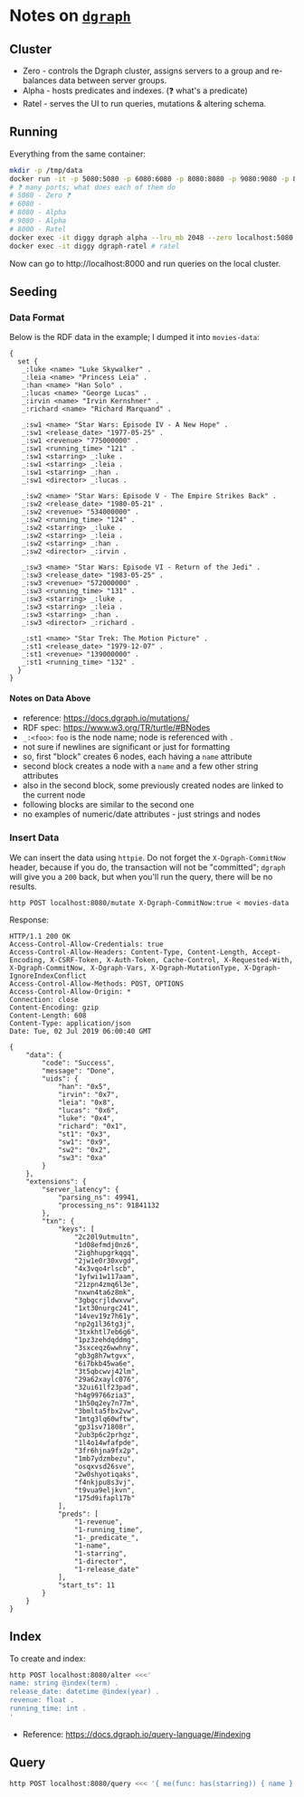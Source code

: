 # Notes on [`dgraph`](https://dgraph.io/)

## Cluster
- Zero - controls the Dgraph cluster, assigns servers to a group and re-balances data between server groups.
- Alpha - hosts predicates and indexes. (❓ what's a predicate)
- Ratel - serves the UI to run queries, mutations & altering schema.

## Running

Everything from the same container:

```sh
mkdir -p /tmp/data
docker run -it -p 5080:5080 -p 6080:6080 -p 8080:8080 -p 9080:9080 -p 8000:8000 -v /tmp/data:/dgraph --name diggy dgraph/dgraph dgraph zero # zero
# ❓ many ports; what does each of them do
# 5080 - Zero ❓
# 6080 - 
# 8080 - Alpha
# 9080 - Alpha
# 8000 - Ratel
docker exec -it diggy dgraph alpha --lru_mb 2048 --zero localhost:5080 # alpha
docker exec -it diggy dgraph-ratel # ratel
```
Now can go to http://localhost:8000 and run queries on the local cluster.

## Seeding

### Data Format

Below is the RDF data in the example; I dumped it into `movies-data`:

```
{
  set {
   _:luke <name> "Luke Skywalker" .
   _:leia <name> "Princess Leia" .
   _:han <name> "Han Solo" .
   _:lucas <name> "George Lucas" .
   _:irvin <name> "Irvin Kernshner" .
   _:richard <name> "Richard Marquand" .

   _:sw1 <name> "Star Wars: Episode IV - A New Hope" .
   _:sw1 <release_date> "1977-05-25" .
   _:sw1 <revenue> "775000000" .
   _:sw1 <running_time> "121" .
   _:sw1 <starring> _:luke .
   _:sw1 <starring> _:leia .
   _:sw1 <starring> _:han .
   _:sw1 <director> _:lucas .

   _:sw2 <name> "Star Wars: Episode V - The Empire Strikes Back" .
   _:sw2 <release_date> "1980-05-21" .
   _:sw2 <revenue> "534000000" .
   _:sw2 <running_time> "124" .
   _:sw2 <starring> _:luke .
   _:sw2 <starring> _:leia .
   _:sw2 <starring> _:han .
   _:sw2 <director> _:irvin .

   _:sw3 <name> "Star Wars: Episode VI - Return of the Jedi" .
   _:sw3 <release_date> "1983-05-25" .
   _:sw3 <revenue> "572000000" .
   _:sw3 <running_time> "131" .
   _:sw3 <starring> _:luke .
   _:sw3 <starring> _:leia .
   _:sw3 <starring> _:han .
   _:sw3 <director> _:richard .

   _:st1 <name> "Star Trek: The Motion Picture" .
   _:st1 <release_date> "1979-12-07" .
   _:st1 <revenue> "139000000" .
   _:st1 <running_time> "132" .
  }
}
```

#### Notes on Data Above
- reference: https://docs.dgraph.io/mutations/
- RDF spec: https://www.w3.org/TR/turtle/#BNodes
- `_:<foo>`: `foo` is the node name; node is referenced with `.`
- not sure if newlines are significant or just for formatting
- so, first "block" creates 6 nodes, each having a `name` attribute
- second block creates a node with a `name` and a few other string attributes
- also in the second block, some previously created nodes are linked to the current node
- following blocks are similar to the second one
- no examples of numeric/date attributes - just strings and nodes


### Insert Data

We can insert the data using `httpie`. Do not forget the `X-Dgraph-CommitNow`
header, because if you do, the transaction will not be "committed"; `dgraph`
will give you a `200` back, but when you'll run the query, there will be no
results.

```
http POST localhost:8080/mutate X-Dgraph-CommitNow:true < movies-data
```

Response:
```
HTTP/1.1 200 OK
Access-Control-Allow-Credentials: true
Access-Control-Allow-Headers: Content-Type, Content-Length, Accept-Encoding, X-CSRF-Token, X-Auth-Token, Cache-Control, X-Requested-With, X-Dgraph-CommitNow, X-Dgraph-Vars, X-Dgraph-MutationType, X-Dgraph-IgnoreIndexConflict
Access-Control-Allow-Methods: POST, OPTIONS
Access-Control-Allow-Origin: *
Connection: close
Content-Encoding: gzip
Content-Length: 608
Content-Type: application/json
Date: Tue, 02 Jul 2019 06:00:40 GMT

{
    "data": {
        "code": "Success", 
        "message": "Done", 
        "uids": {
            "han": "0x5", 
            "irvin": "0x7", 
            "leia": "0x8", 
            "lucas": "0x6", 
            "luke": "0x4", 
            "richard": "0x1", 
            "st1": "0x3", 
            "sw1": "0x9", 
            "sw2": "0x2", 
            "sw3": "0xa"
        }
    }, 
    "extensions": {
        "server_latency": {
            "parsing_ns": 49941, 
            "processing_ns": 91841132
        }, 
        "txn": {
            "keys": [
                "2c20l9utmu1tn", 
                "1d08efmdj0nz6", 
                "2ighhupgrkqgq", 
                "2jw1e0r30xvgd", 
                "4x3vqo4rlscb", 
                "1yfwi1w117aam", 
                "21zpn4zmq6l3e", 
                "nxwn4ta6z8mk", 
                "3gbgcrjldwxvw", 
                "1xt30nurgc241", 
                "14vev19z7h61y", 
                "np2g1l36tg3j", 
                "3txkhtl7eb6g6", 
                "1pz3zehdqddmg", 
                "3sxceqz6wwhny", 
                "gb3g8h7wtgvx", 
                "6i7bkb45wa6e", 
                "3t5qbcwvj42lm", 
                "29a62xaylc076", 
                "32ui61lf23pad", 
                "h4g99766zia3", 
                "1h50q2ey7n77m", 
                "3bmlta5fbx2vw", 
                "1mtg3lq60wftw", 
                "gp31sv71808r", 
                "2ub3p6c2prhgz", 
                "1l4o14wfafpde", 
                "3fr6hjna9fx2p", 
                "1mb7ydzmbezu", 
                "osqxvsd26sve", 
                "2w0shyotiqaks", 
                "f4nkjpu8s3vj", 
                "t9vua9eljkvn", 
                "175d9ifapl17b"
            ], 
            "preds": [
                "1-revenue", 
                "1-running_time", 
                "1-_predicate_", 
                "1-name", 
                "1-starring", 
                "1-director", 
                "1-release_date"
            ], 
            "start_ts": 11
        }
    }
}
```

## Index

To create and index:

```sh
http POST localhost:8080/alter <<<'
name: string @index(term) .
release_date: datetime @index(year) .
revenue: float .
running_time: int .
'
```
- Reference: https://docs.dgraph.io/query-language/#indexing

## Query

```sh
http POST localhost:8080/query <<< '{ me(func: has(starring)) { name } }'
```